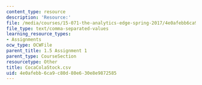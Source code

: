 ```yaml
---
content_type: resource
description: 'Resource:'
file: /media/courses/15-071-the-analytics-edge-spring-2017/4e0afebb6ca9c80d80e630e8e9872585_CocaColaStock.csv
file_type: text/comma-separated-values
learning_resource_types:
- Assignments
ocw_type: OCWFile
parent_title: 1.5 Assignment 1
parent_type: CourseSection
resourcetype: Other
title: CocaColaStock.csv
uid: 4e0afebb-6ca9-c80d-80e6-30e8e9872585
---
```

